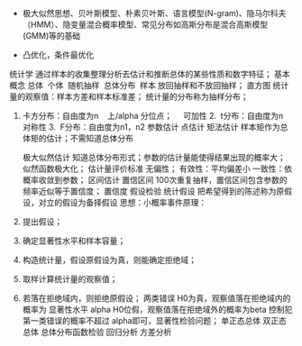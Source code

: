 - 极大似然思想、贝叶斯模型、朴素贝叶斯、语言模型(N-gram)、隐马尔科夫（HMM）、隐变量混合概率模型、常见分布如高斯分布是混合高斯模型(GMM)等的基础

- 凸优化，条件最优化

统计学
通过样本的收集整理分析去估计和推断总体的某些性质和数字特征；
  基本概念
  总体  个体  随机抽样  总体分布  样本
放回抽样和不放回抽样；
直方图
统计量的观察值：样本方差和样本标准差；
统计量的分布称为抽样分布；
1. 卡方分布：自由度为n
   上/alpha 分位点；
    可加性
2.  t分布：自由度为n
    对称性
3.  F分布：自由度为n1，n2
  参数估计
    点估计
      矩法估计
      样本矩作为总体矩的估计；不需知道总体分布

      极大似然估计
      知道总体分布形式；参数的估计量能使得结果出现的概率大；
似然函数极大化；
      估计量评价标准
      无偏性；
有效性：平均偏差小
一致性：依概率收敛到参数；
    区间估计
      置信区间
      100次重复抽样，置信区间包含参数的频率近似等于置信度；
      置信度
  假设检验
    统计假设
    把希望得到的陈述称为原假设，对立的假设为备择假设
思想：小概率事件原理：
1. 提出假设；
2. 确定显著性水平和样本容量；
3. 构造统计量，假设原假设为真，则能确定拒绝域；
4. 取样计算统计量的观察值；
5. 若落在拒绝域内，则拒绝原假设；
    两类错误
    H0为真，观察值落在拒绝域内的概率为 显著性水平 alpha
H0位假，观察值落在拒绝域外的概率为beta
控制犯第一类错误的概率不超过 alpha即可，显著性检验问题；
    单正态总体
    双正态总体
    总体分布函数检验
  回归分析
  方差分析
  
